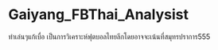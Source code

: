 # Gaiyang_FBThai_Analysist
ทำเล่นๆแก้เบื่อ
เป็นการวิเคราะห์ฟุตบอลไทยลีกโดยอาจจะเน้นที่สมุทรปราการ555
